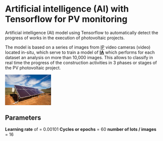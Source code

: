 # Artificial intelligence (AI) with Tensorflow for PV monitoring
Artificial intelligence (AI) model using Tensorflow to automatically detect the progress of works in the execution of photovoltaic projects.

The model is based on a series of images from [IP](https://es.wikipedia.org/wiki/C%C3%A1mara_IP) video cameras (video) located in-situ, which serve to train a model of **[IA](https://towardsdatascience.com/search?q=Artificial%20inteligent)** which performs for each dataset an analysis on more than 10,000 images. This allows to classify in real time the progress of the construction activities in 3 phases or stages of the PV photovoltaic project.

<img src='./img/6.jpg' alt='Logo Head' align='center' width='30%'></img>
<br>

## Parameters
**Learning rate** of = 0.00101
**Cycles or epochs** = 60 
**number of lots / images** = 16
